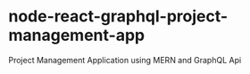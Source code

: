 # node-react-graphql-project-management-app
Project Management Application using MERN and GraphQL Api
